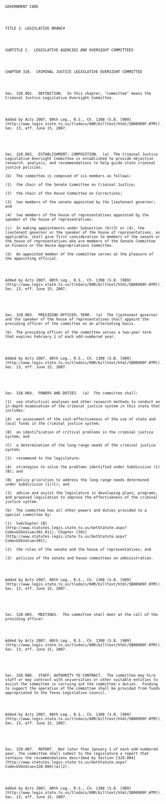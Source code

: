 ﻿
    
    
    	
    					
    
    
    GOVERNMENT CODE
    
      
    
    
    TITLE 3. LEGISLATIVE BRANCH
    
      
    
    
    SUBTITLE C.  LEGISLATIVE AGENCIES AND OVERSIGHT COMMITTEES
    
      
    
    
    CHAPTER 328.  CRIMINAL JUSTICE LEGISLATIVE OVERSIGHT COMMITTEE
    
      
    
    
    Sec. 328.001.  DEFINITION.  In this chapter, "committee" means the Criminal Justice Legislative Oversight Committee.
    
    
    
    
    Added by Acts 2007, 80th Leg., R.S., Ch. 1308 (S.B. [909](http://www.legis.state.tx.us/tlodocs/80R/billtext/html/SB00909F.HTM)), Sec. 13, eff. June 15, 2007.
    
    
    
    
    
    Sec. 328.002.  ESTABLISHMENT; COMPOSITION.  (a)  The Criminal Justice Legislative Oversight Committee is established to provide objective research, analysis, and recommendations to help guide state criminal justice policies.
    
    (b)  The committee is composed of six members as follows:
    
    (1)  the chair of the Senate Committee on Criminal Justice;
    
    (2)  the chair of the House Committee on Corrections;
    
    (3)  two members of the senate appointed by the lieutenant governor; and
    
    (4)  two members of the house of representatives appointed by the speaker of the house of representatives.
    
    (c)  In making appointments under Subsection (b)(3) or (4), the lieutenant governor or the speaker of the house of representatives, as applicable, shall give first consideration to members of the senate or the house of representatives who are members of the Senate Committee on Finance or the House Appropriations Committee.
    
    (d)  An appointed member of the committee serves at the pleasure of the appointing official.
    
    
    
    
    Added by Acts 2007, 80th Leg., R.S., Ch. 1308 (S.B. [909](http://www.legis.state.tx.us/tlodocs/80R/billtext/html/SB00909F.HTM)), Sec. 13, eff. June 15, 2007.
    
    
    
    
    
    Sec. 328.003.  PRESIDING OFFICER; TERM.  (a)  The lieutenant governor and the speaker of the house of representatives shall appoint the presiding officer of the committee on an alternating basis.
    
    (b)  The presiding officer of the committee serves a two-year term that expires February 1 of each odd-numbered year.
    
    
    
    
    Added by Acts 2007, 80th Leg., R.S., Ch. 1308 (S.B. [909](http://www.legis.state.tx.us/tlodocs/80R/billtext/html/SB00909F.HTM)), Sec. 13, eff. June 15, 2007.
    
    
    
    
    
    Sec. 328.004.  POWERS AND DUTIES.  (a)  The committee shall:
    
    (1)  use statistical analyses and other research methods to conduct an in-depth examination of the criminal justice system in this state that includes:
    
    (A)  an assessment of the cost-effectiveness of the use of state and local funds in the criminal justice system;
    
    (B)  an identification of critical problems in the criminal justice system; and
    
    (C)  a determination of the long-range needs of the criminal justice system;
    
    (2)  recommend to the legislature:
    
    (A)  strategies to solve the problems identified under Subdivision (1)(B); and
    
    (B)  policy priorities to address the long-range needs determined under Subdivision (1)(C); and
    
    (3)  advise and assist the legislature in developing plans, programs, and proposed legislation to improve the effectiveness of the criminal justice system.
    
    (b)  The committee has all other powers and duties provided to a special committee by:
    
    (1)  Subchapter [B](http://www.statutes.legis.state.tx.us/GetStatute.aspx?Code=GV&Value=301.011), Chapter [301](http://www.statutes.legis.state.tx.us/GetStatute.aspx?Code=GV&Value=301);
    
    (2)  the rules of the senate and the house of representatives; and
    
    (3)  policies of the senate and house committees on administration.
    
    
    
    
    Added by Acts 2007, 80th Leg., R.S., Ch. 1308 (S.B. [909](http://www.legis.state.tx.us/tlodocs/80R/billtext/html/SB00909F.HTM)), Sec. 13, eff. June 15, 2007.
    
    
    
    
    
    Sec. 328.005.  MEETINGS.  The committee shall meet at the call of the presiding officer.
    
    
    
    
    Added by Acts 2007, 80th Leg., R.S., Ch. 1308 (S.B. [909](http://www.legis.state.tx.us/tlodocs/80R/billtext/html/SB00909F.HTM)), Sec. 13, eff. June 15, 2007.
    
    
    
    
    
    Sec. 328.006.  STAFF; AUTHORITY TO CONTRACT.  The committee may hire staff or may contract with universities or other suitable entities to assist the committee in carrying out the committee's duties.  Funding to support the operation of the committee shall be provided from funds appropriated to the Texas Legislative Council.
    
    
    
    
    Added by Acts 2007, 80th Leg., R.S., Ch. 1308 (S.B. [909](http://www.legis.state.tx.us/tlodocs/80R/billtext/html/SB00909F.HTM)), Sec. 13, eff. June 15, 2007.
    
    
    
    
    
    Sec. 328.007.  REPORT.  Not later than January 1 of each odd-numbered year, the committee shall submit to the legislature a report that contains the recommendations described by Section [328.004](http://www.statutes.legis.state.tx.us/GetStatute.aspx?Code=GV&Value=328.004)(a)(2). 
    
    
    
    
    Added by Acts 2007, 80th Leg., R.S., Ch. 1308 (S.B. [909](http://www.legis.state.tx.us/tlodocs/80R/billtext/html/SB00909F.HTM)), Sec. 13, eff. June 15, 2007.
    
    
    
    
    				
